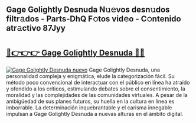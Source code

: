 ## Gage Golightly Desnuda N𝚞𝚎vos desn𝚞dos filtr𝚊dos - Parts-DhQ F𝚘tos vid𝚎o - C𝚘ntenido atr𝚊ctivo 87Jyy

# <h2><a href="http://mbcsv2.tromn.icu/?c=Gage+Golightly+Desnuda">🔗👉👉👉 Gage Golightly Desnuda 🔗🔗</a></h2>

[![Gage Golightly Desnuda nuevo](https://i.imgur.com/pEAQMta.gif)](http://mbcsv2.tromn.icu/?c=Gage+Golightly+Desnuda)
Gage Golightly Desnuda, una personalidad compleja y enigmática, elude la categorización fácil. Su método poco convencional de interactuar con el público en línea ha atraído y ofendido a los críticos, estimulando debates sobre el consentimiento, la moralidad y las complejidades de las comunidades virtuales. A pesar de la ambigüedad de sus planes futuros, su huella en la cultura en línea es imborrable. La determinación inquebrantable y el carisma innegable impulsan a Gage Golightly Desnuda a nuevas alturas en el ámbito digital.
